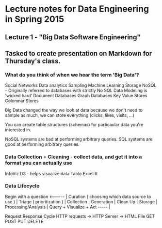 # Lecture notes for Data Engineering in Spring 2015

## Lecture 1 - "Big Data Software Engineering"

Tasked to create presentation on Markdown for Thursday's class.
-----
### What do you think of when we hear the term 'Big Data'?
  Social Networks
  Data analytics
    Sampling
    Machine Learning
  Storage
    NoSQL - Originally referred to databases with strictly No SQL
      Data Modeling is 'wicked hard'
    Document Databases
    Graph Databases
    Key Value Stores
    Colomnar Stores
  
Big Data changed the way we look at data because we don't need to sample as much, we can store everything (clicks, likes, visits, ...)

You can create table structures (schemas) for particaular data you're interested in.

NoSQL systems are bad at performing arbitrary queries.
SQL systems are good at performing arbitrary queries.

### Data Collection + Cleaning - collect data, and get it into a format you can actually use

InfoViz
  D3 - helps visualize data
  Tablo
  Excel
  R

### Data Lifecycle
Begin with a question       <-----              |
Curation ( choosing which data source to use )  |
Triage ( prioritization )                       |
  Collection                                    |
    Generation                                  |
  Clean Up                                      |
  Storage                                       |
  Processing/Analysis                           |
  Query + Visualize + Act                 ----- |      

Request Response Cycle
HTTP requests -> HTTP Server -> HTML File
  GET
  POST
  PUT
  DELETE
